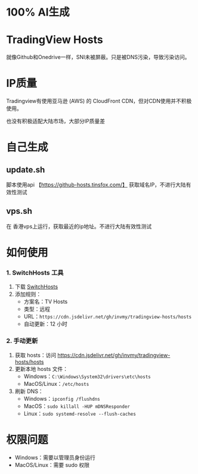 # 100% AI生成
# TradingView Hosts

就像Github和Onedrive一样，SNI未被屏蔽。只是被DNS污染，导致污染访问。

# IP质量

Tradingview有使用亚马逊 (AWS) 的 CloudFront CDN，但对CDN使用并不积极使用。

也没有积极适配大陆市场，大部分IP质量差

# 自己生成

## update.sh

脚本使用api 【https://github-hosts.tinsfox.com/】 获取域名IP，不进行大陆有效性测试

## vps.sh

在 香港vps上运行，获取最近的ip地址。不进行大陆有效性测试

# 如何使用
### 1. SwitchHosts 工具

1. 下载 [SwitchHosts](https://github.com/oldj/SwitchHosts)
2. 添加规则：
   - 方案名：TV Hosts
   - 类型：远程
   - URL：`https://cdn.jsdelivr.net/gh/invmy/tradingview-hosts/hosts`
   - 自动更新：12 小时

### 2. 手动更新

1. 获取 hosts：访问 https://cdn.jsdelivr.net/gh/invmy/tradingview-hosts/hosts
2. 更新本地 hosts 文件：
   - Windows：`C:\Windows\System32\drivers\etc\hosts`
   - MacOS/Linux：`/etc/hosts`
3. 刷新 DNS：
   - Windows：`ipconfig /flushdns`
   - MacOS：`sudo killall -HUP mDNSResponder`
   - Linux：`sudo systemd-resolve --flush-caches`

# 权限问题
- Windows：需要以管理员身份运行
- MacOS/Linux：需要 sudo 权限
